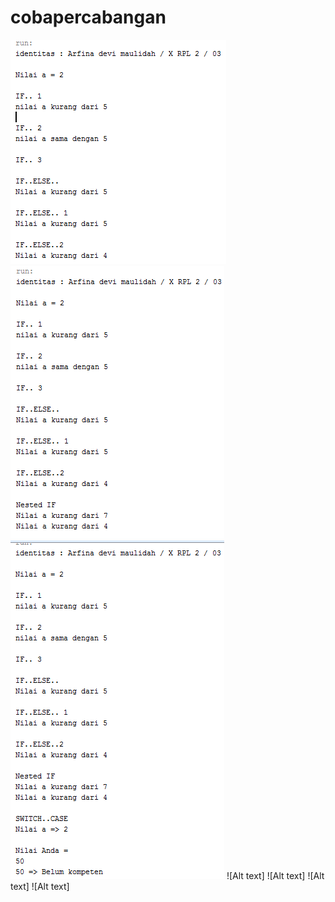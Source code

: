 # cobapercabangan
![Alt text](https://github.com/arfinadevi28/cobapercabangan/blob/master/0001.PNG)
![Alt text](https://github.com/arfinadevi28/cobapercabangan/blob/master/0002.PNG)
![Alt text](https://github.com/arfinadevi28/cobapercabangan/blob/master/0003.PNG)
![Alt text]
![Alt text]
![Alt text]
![Alt text]

